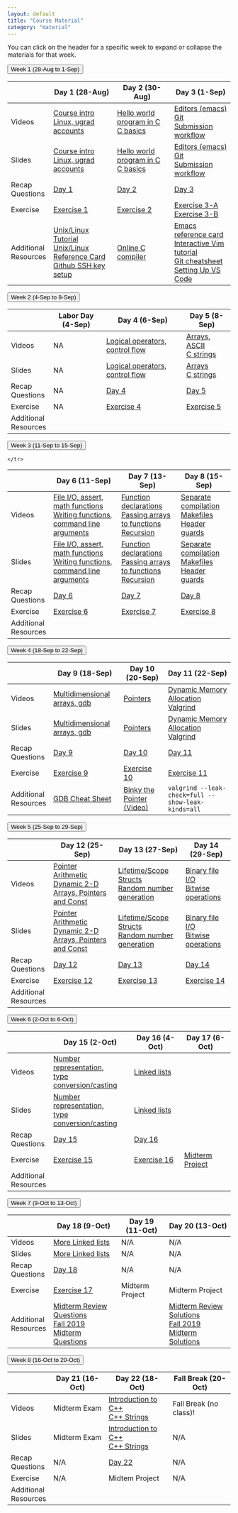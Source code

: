 ```yaml
---
layout: default
title: "Course Material"
category: "material"
---
```


<!--
IMPORTANT: please don't edit material.md directly.
Instead, edit material.csv, adding a new row for each item you
want to add, and then regenerate materials.md by running
the command

  ./gen_materials_page.rb > material.md

Then add, commit, and push both material.csv and material.md.
-->

You can click on the header for a specific week to expand or collapse
the materials for that week.

<button type="button" id="week_1_toggle" class="week_control_button">Week 1 (28-Aug to 1-Sep)</button>
<div id="week_1" class="collapsible">
<table>
  <thead>
    <tr>
      <th></th>
      <th>Day 1 (28-Aug)</th>
      <th>Day 2 (30-Aug)</th>
      <th>Day 3 (1-Sep)</th>
    </tr>
  </thead>
  <tbody>
    <tr>
      <td>Videos</td>
      <td><a class='external' target='_blank' href='https://jh.hosted.panopto.com/Panopto/Pages/Viewer.aspx?id=9e328953-5564-49fe-b03a-b0690123dcf1'>Course intro</a><br><a class='external' target='_blank' href='https://jh.hosted.panopto.com/Panopto/Pages/Viewer.aspx?id=1273cccc-b312-47d4-802a-ae2200fefc22'>Linux, ugrad accounts</a></td>
      <td><a class='external' target='_blank' href='https://jh.hosted.panopto.com/Panopto/Pages/Viewer.aspx?id=1a42038f-6e6e-43cb-958a-ae230027ad23'>Hello world program in C</a><br><a class='external' target='_blank' href='https://jh.hosted.panopto.com/Panopto/Pages/Viewer.aspx?id=c7fc4118-f301-40bb-8693-ae230027ac09'>C basics</a></td>
      <td><a class='external' target='_blank' href='https://jh.hosted.panopto.com/Panopto/Pages/Viewer.aspx?id=d7af51c6-fffc-4c79-9e8e-ae230027adb4'>Editors (emacs)</a><br><a class='external' target='_blank' href='https://jh.hosted.panopto.com/Panopto/Pages/Viewer.aspx?id=7f332c5e-6ad8-4ff8-a702-ae23002793cf'>Git</a><br><a class='external' target='_blank' href='https://jh.hosted.panopto.com/Panopto/Pages/Viewer.aspx?id=4c4f67dd-677c-40d9-8bbc-ae230027ac60'>Submission workflow</a></td>
    </tr>
    <tr>
      <td>Slides</td>
      <td><a href='slides/day01_intro.pdf'>Course intro</a><br><a href='slides/day01_linux_basics.pdf'>Linux, ugrad accounts</a></td>
      <td><a href='slides/day02_hello_world_c.pdf'>Hello world program in C</a><br><a href='slides/day02_c_basics.pdf'>C basics</a></td>
      <td><a href='slides/day03_editors.pdf'>Editors (emacs)</a><br><a href='slides/day03_git.pdf'>Git</a><br><a href='slides/day03_submission_workflow.pdf'>Submission workflow</a></td>
    </tr>
    <tr>
      <td>Recap<br>Questions</td>
      <td><a href='questions/day01.html'>Day 1</a></td>
      <td><a href='questions/day02.html'>Day 2</a></td>
      <td><a href='questions/day03.html'>Day 3</a></td>
    </tr>
    <tr>
      <td>Exercise</td>
      <td><a href='exercise/ex01.html'>Exercise 1</a></td>
      <td><a href='exercise/ex02.html'>Exercise 2</a></td>
      <td><a href='exercise/ex03a.html'>Exercise 3-A</a><br><a href='exercise/ex03b.html'>Exercise 3-B</a></td>
    </tr>
    <tr>
      <td>Additional<br>Resources</td>
      <td><a class='external' target='_blank' href='https://cs.jhu.edu/~joanne/unix.html'>Unix/Linux Tutorial</a><br><a class='external' target='_blank' href='https://cs.jhu.edu/~joanne/unixRC.pdf'>Unix/Linux Reference Card</a><br><a href='resources/github-ssh.html'>Github SSH key setup</a></td>
      <td><a class='external' target='_blank' href='https://www.onlinegdb.com/online_c_compiler'>Online C compiler</a></td>
      <td><a class='external' target='_blank' href='https://www.gnu.org/software/emacs/refcards/pdf/refcard.pdf'>Emacs reference card</a><br><a class='external' target='_blank' href='https://www.openvim.com/'>Interactive Vim tutorial</a><br><a class='external' target='_blank' href='https://github.github.com/training-kit/downloads/github-git-cheat-sheet.pdf'>Git cheatsheet</a><br><a class='external' target='_blank' href='https://jh.hosted.panopto.com/Panopto/Pages/Viewer.aspx?id=9efa206a-6849-4bab-b630-ae3200303731'>Setting Up VS Code</a></td>
    </tr>
  </tbody>
</table>
</div>

<button type="button" id="week_2_toggle" class="week_control_button">Week 2 (4-Sep to 8-Sep)</button>
<div id="week_2" class="collapsible">
<table>
  <thead>
    <tr>
      <th></th>
      <th>Labor Day (4-Sep)</th>
      <th>Day 4 (6-Sep)</th>
      <th>Day 5 (8-Sep)</th>
    </tr>
  </thead>
  <tbody>
    <tr>
      <td>Videos</td>
      <td>NA</td>
      <td><a class='external' target='_blank' href='https://jh.hosted.panopto.com/Panopto/Pages/Viewer.aspx?id=45b14d44-3d4e-4fd7-b0c0-ae230027aef2'>Logical operators, control flow</a></td>
      <td><a class='external' target='_blank' href='https://jh.hosted.panopto.com/Panopto/Pages/Viewer.aspx?id=58f4d402-fd0d-4868-b805-ae230027ab93'>Arrays, ASCII</a><br><a class='external' target='_blank' href='https://jh.hosted.panopto.com/Panopto/Pages/Viewer.aspx?id=06a4f1da-f6a1-4212-b686-ae230027ab33'>C strings</a></td>
    </tr>
    <tr>
      <td>Slides</td>
      <td>NA</td>
      <td><a href='slides/day04_control_flow.pdf'>Logical operators, control flow</a></td>
      <td><a href='slides/day05_arrays.pdf'>Arrays</a><br><a href='slides/day05_c_strings.pdf'>C strings</a></td>
    </tr>
    <tr>
      <td>Recap<br>Questions</td>
      <td>NA</td>
      <td><a href='questions/day04.html'>Day 4</a></td>
      <td><a href='questions/day05.html'>Day 5</a></td>
    </tr>
    <tr>
      <td>Exercise</td>
      <td>NA</td>
      <td><a href='exercise/ex04.html'>Exercise 4</a></td>
      <td><a href='exercise/ex05.html'>Exercise 5</a></td>
    </tr>
    <tr>
      <td>Additional<br>Resources</td>
      <td></td>
      <td></td>
      <td></td>
    </tr>
  </tbody>
</table>
</div>

<button type="button" id="week_3_toggle" class="week_control_button">Week 3 (11-Sep to 15-Sep)</button>
<div id="week_3" class="collapsible">
<table>
  <thead>
    <tr>
      <th></th>
      <th>Day 6 (11-Sep)</th>
      <th>Day 7 (13-Sep)</th>
      <th>Day 8 (15-Sep)</th>
      
    </tr>
  </thead>
  <tbody>
    <tr>
      <td>Videos</td>
      <td><a class='external' target='_blank' href='https://jh.hosted.panopto.com/Panopto/Pages/Viewer.aspx?id=ae149930-15ce-460c-a2df-ae230027aac0'>File I/O, assert, math functions</a><br><a class='external' target='_blank' href='https://jh.hosted.panopto.com/Panopto/Pages/Viewer.aspx?id=1de2958b-f8b8-4fae-ac47-ae230027aa77'>Writing functions, command line arguments</a><br></td>
      <td><a class='external' target='_blank' href='https://jh.hosted.panopto.com/Panopto/Pages/Viewer.aspx?id=bbef007b-88a8-4e42-bcc4-ae230027a8f4'>Function declarations</a><br><a class='external' target='_blank' href='https://jh.hosted.panopto.com/Panopto/Pages/Viewer.aspx?id=c18158bd-cf31-48c4-a2c0-ae230027a87e'>Passing arrays to functions</a><br><a class='external' target='_blank' href='https://jh.hosted.panopto.com/Panopto/Pages/Viewer.aspx?id=12215376-94e9-48dd-8d5a-ae230027937e'>Recursion</a></td>
      <td><a class='external' target='_blank' href='https://jh.hosted.panopto.com/Panopto/Pages/Viewer.aspx?id=76660996-f221-4bda-85bf-ae230027aa0b'>Separate compilation</a><br><a class='external' target='_blank' href='https://jh.hosted.panopto.com/Panopto/Pages/Viewer.aspx?id=956ae811-74a5-48f2-8d73-ae230027a9b0'>Makefiles</a><br><a class='external' target='_blank' href='https://jh.hosted.panopto.com/Panopto/Pages/Viewer.aspx?id=76a9e1f6-07f3-483c-9341-ae230027a948'>Header guards</a></td>
    </tr>
    <tr>
      <td>Slides</td>
      <td><a href='slides/day06_fileio_assertion_math.pdf'>File I/O, assert, math functions</a><br><a href='slides/day06_functions_command_line_arguments.pdf'>Writing functions, command line arguments</a><br></td>
      <td><a href='slides/day07_function_declaration.pdf'>Function declarations</a><br><a href='slides/day07_passing_arrays_to_functions.pdf'>Passing arrays to functions</a><br><a href='slides/day07_recursion.pdf'>Recursion</a></td>
      <td><a href='slides/day08_separate_compilation.pdf'>Separate compilation</a><br><a href='slides/day08_makefiles.pdf'>Makefiles</a><br><a href='slides/day08_header_guards.pdf'>Header guards</a></td>
    </tr>
    <tr>
      <td>Recap<br>Questions</td>
      <td><a href='questions/day06.html'>Day 6</a></td>
      <td><a href='questions/day07.html'>Day 7</a></td>
      <td><a href='questions/day08.html'>Day 8</a></td>
    </tr>
    <tr>
      <td>Exercise</td>
      <td><a href='exercise/ex06.html'>Exercise 6</a></td>
      <td><a href='exercise/ex07.html'>Exercise 7</a></td>
      <td><a href='exercise/ex08.html'>Exercise 8</a></td>
    </tr>
    <tr>
      <td>Additional<br>Resources</td>
      <td></td>
      <td></td>
      <td></td>
    </tr>
    
  </tbody>
</table>
</div>

<button type="button" id="week_4_toggle" class="week_control_button">Week 4 (18-Sep to 22-Sep)</button>
<div id="week_4" class="collapsible">
<table>
  <thead>
    <tr>
      <th></th>
      <th>Day 9 (18-Sep)</th>
      <th>Day 10 (20-Sep)</th>
      <th>Day 11 (22-Sep)</th>
    </tr>
  </thead>
  <tbody>
    <tr>
      <td>Videos</td>
      <td><a class='external' target='_blank' href='https://jh.hosted.panopto.com/Panopto/Pages/Viewer.aspx?id=67aec427-5035-40bb-a34f-ae230027a824'>Multidimensional arrays, gdb</a></td>
      <td><a class='external' target='_blank' href='https://jh.hosted.panopto.com/Panopto/Pages/Viewer.aspx?id=7dd96f56-4676-4f7c-913d-ae230027a7a3'>Pointers</a></td>
      <td><a class='external' target='_blank' href='https://jh.hosted.panopto.com/Panopto/Pages/Viewer.aspx?id=88e3945a-f1f2-4442-825e-ae230027a746'>Dynamic Memory Allocation</a><br><a class='external' target='_blank' href='https://jh.hosted.panopto.com/Panopto/Pages/Viewer.aspx?id=f4c78306-67c7-4184-955f-ae230027a6b2'>Valgrind</a></td>
    </tr>
    <tr>
      <td>Slides</td>
      <td><a href='slides/day09_multidimensional_arrays_gdb.pdf'>Multidimensional arrays, gdb</a></td>
      <td><a href='slides/day10_pointers.pdf'>Pointers</a></td>
      <td><a href='slides/day11_dynamic_memory_allocation.pdf'>Dynamic Memory Allocation</a><br><a href='slides/day11_valgrind.pdf'>Valgrind</a></td>
    </tr>
    <tr>
      <td>Recap<br>Questions</td>
      <td><a href='questions/day09.html'>Day 9</a></td>
      <td><a href='questions/day10.html'>Day 10</a></td>
      <td><a href='questions/day11.html'>Day 11</a></td>
    </tr>
    <tr>
      <td>Exercise</td>
      <td><a href='exercise/ex09.html'>Exercise 9</a></td>
      <td><a href='exercise/ex10.html'>Exercise 10</a></td>
      <td><a href='exercise/ex11.html'>Exercise 11</a></td>
    </tr>
    <tr>
      <td>Additional<br>Resources</td>
      <td><a class='external' target='_blank' href='https://darkdust.net/files/GDB%20Cheat%20Sheet.pdf'>GDB Cheat Sheet</a></td>
      <td><a class='external' target='_blank' href='https://www.youtube.com/watch?v=5VnDaHBi8dM'>Binky the Pointer (Video)</a></td>
      <td><code>valgrind --leak-check=full --show-leak-kinds=all</code></td>
    </tr>
  </tbody>
</table>
</div>

<button type="button" id="week_5_toggle" class="week_control_button">Week 5 (25-Sep to 29-Sep)</button>
<div id="week_5" class="collapsible">
<table>
  <thead>
    <tr>
      <th></th>
      <th>Day 12 (25-Sep)</th>
      <th>Day 13 (27-Sep)</th>
      <th>Day 14 (29-Sep)</th>
    </tr>
  </thead>
  <tbody>
    <tr>
      <td>Videos</td>
      <td><a class='external' target='_blank' href='https://jh.hosted.panopto.com/Panopto/Pages/Embed.aspx?id=6626bc1f-ffd6-4245-91cd-ae230027a13e'>Pointer Arithmetic</a><br><a class='external' target='_blank' href='https://jh.hosted.panopto.com/Panopto/Pages/Viewer.aspx?id=5b124364-dcca-4e9b-b276-ae23002792a9'>Dynamic 2-D Arrays, Pointers and Const</a></td><td><a class='external' target='_blank' href='https://jh.hosted.panopto.com/Panopto/Pages/Viewer.aspx?id=6fa78f1f-431c-40ea-95e2-ae230027a663'>Lifetime/Scope</a><br><a class='external' target='_blank' href='https://jh.hosted.panopto.com/Panopto/Pages/Viewer.aspx?id=81f128ab-96f2-433e-b770-ae230027a5f4'>Structs</a><br><a class='external' target='_blank' href='https://jh.hosted.panopto.com/Panopto/Pages/Viewer.aspx?id=e02cd998-bfde-4c4a-977a-ae23002791e7'>Random number generation</a></td>
      <td><a class='external' target='_blank' href='https://jh.hosted.panopto.com/Panopto/Pages/Viewer.aspx?id=9a428f88-2a13-420b-b008-ae230027a35f'>Binary file I/O</a><br><a class='external' target='_blank' href='https://jh.hosted.panopto.com/Panopto/Pages/Viewer.aspx?id=373770ad-6472-4b72-b789-ae230027a246'>Bitwise operations</a></td>
    </tr>
    <tr>
      <td>Slides</td>
      <td><a href='slides/day12_pointer_arithmetic.pdf'>Pointer Arithmetic</a><br><a href='slides/day12_more_pointers_dynamic_2d_arrays.pdf'>Dynamic 2-D Arrays, Pointers and Const</a></td>
      <td><a href='slides/day13_lifetime_scope.pdf'>Lifetime/Scope</a><br><a href='slides/day13_struct_type.pdf'>Structs</a><br><a href='slides/day13_random_numbers.pdf'>Random number generation</a></td>
      <td><a href='slides/day14_binary_file_io.pdf'>Binary file I/O</a><br><a href='slides/day14_bitwise_operations.pdf'>Bitwise operations</a></td>
    </tr>
    <tr>
      <td>Recap<br>Questions</td>
      <td><a href='questions/day12.html'>Day 12</a></td>
      <td><a href='questions/day13.html'>Day 13</a></td>
      <td><a href='questions/day14.html'>Day 14</a></td>
    </tr>
    <tr>
      <td>Exercise</td>
      <td><a href='exercise/ex12.html'>Exercise 12</a></td>
      <td><a href='exercise/ex13.html'>Exercise 13</a></td>
      <td><a href='exercise/ex14.html'>Exercise 14</a></td>
    </tr>
    <tr>
      <td>Additional<br>Resources</td>
      <td></td>
      <td></td>
      <td></td>
    </tr>
  </tbody>
</table>
</div>


<button type="button" id="week_6_toggle" class="week_control_button">Week 6 (2-Oct to 6-Oct)</button>
<div id="week_6" class="collapsible">
<table>
  <thead>
    <tr>
      <th></th>
      <th>Day 15 (2-Oct)</th>
      <th>Day 16 (4-Oct)</th>
      <th>Day 17 (6-Oct)</th>
    </tr>
  </thead>
  <tbody>
    <tr>
      <td>Videos</td>
      <td><a class='external' target='_blank' href='https://jh.hosted.panopto.com/Panopto/Pages/Viewer.aspx?id=9ce56b92-a382-468f-8c9e-ae230027a1af'>Number representation,<br>type conversion/casting</a></td>
      <td><a class='external' target='_blank' href='https://jh.hosted.panopto.com/Panopto/Pages/Viewer.aspx?id=254ea75c-12a1-456c-b91d-ae230027a0c6'>Linked lists</a></td>
      <td></td>
    </tr>
    <tr>
      <td>Slides</td>
      <td><a href='slides/day15_number_rep_type_conversions.pdf'>Number representation,<br>type conversion/casting</a></td>
      <td><a href='slides/day16_linked_lists.pdf'>Linked lists</a></td>
      <td></td>
    </tr>
    <tr>
      <td>Recap<br>Questions</td>
      <td><a href='questions/day15.html'>Day 15</a></td>
      <td><a href='questions/day16.html'>Day 16</a></td>
      <td></td>
    </tr>
    <tr>
      <td>Exercise</td>
      <td><a href='exercise/ex15.html'>Exercise 15</a></td>
      <td><a href='exercise/ex16.html'>Exercise 16</a></td>
      <td><a href='assign/midterm.html'>Midterm Project</a></td>
    </tr>
    <tr>
      <td>Additional<br>Resources</td>
      <td></td>
      <td></td>
      <td></td>
    </tr>
  </tbody>
</table>
</div>

<button type="button" id="week_7_toggle" class="week_control_button">Week 7 (9-Oct to 13-Oct)</button>
<div id="week_7" class="collapsible">
<table>
  <thead>
    <tr>
      <th></th>
      <th>Day 18 (9-Oct)</th>
      <th>Day 19 (11-Oct)</th>
      <th>Day 20 (13-Oct)</th>
    </tr>
  </thead>
  <tbody>
    <tr>
      <td>Videos</td>
      <td><a class='external' target='_blank' href='https://jh.hosted.panopto.com/Panopto/Pages/Viewer.aspx?id=06994aeb-6743-4fcd-b69f-ae2300279d42'>More Linked lists</a></td>
      <td>N/A</td>
      <td>N/A</td>
    </tr>
    <tr>
      <td>Slides</td>
      <td><a href='slides/day17_more_linked_lists.pdf'>More Linked lists</a></td>
      <td>N/A</td>
      <td>N/A</td>
    </tr>
    <tr>
      <td>Recap<br>Questions</td>
      <td><a href='questions/day17.html'>Day 18</a></td>
      <td>N/A</td>
      <td>N/A</td>
    </tr>
    <tr>
      <td>Exercise</td>
      <td><a href='exercise/ex17.html'>Exercise 17</a></td>
      <td>Midterm Project</td>
      <td>Midterm Project</td>
    </tr>
    <tr>
      <td>Additional<br>Resources</td>
      <td><a href='resources/MidtermReview.pdf'>Midterm Review Questions</a><br><a href='resources/Midterm-Fall2019.pdf'>Fall 2019 Midterm Questions</a></td>
      <td></td>
      <td><a href='resources/MidtermReview-solutions.pdf'>Midterm Review Solutions</a><br><a href='resources/Midterm-Fall2019-solutions.pdf'>Fall 2019 Midterm Solutions</a></td>
    </tr>
  </tbody>
</table>
</div>

<button type="button" id="week_8_toggle" class="week_control_button">Week 8 (16-Oct to 20-Oct)</button>
<div id="week_8" class="collapsible">
<table>
  <thead>
    <tr>
      <th></th>
      <th>Day 21 (16-Oct)</th>
      <th>Day 22 (18-Oct)</th>
      <th>Fall Break (20-Oct)</th>
    </tr>
  </thead>
  <tbody>
    <tr>
      <td>Videos</td>
      <td>Midterm Exam</td>
      <td><a class='external' target='_blank' href='https://jh.hosted.panopto.com/Panopto/Pages/Viewer.aspx?id=2760c264-312d-49f2-9e43-ae2300279acb'>Introduction to C++</a><br><a class='external' target='_blank' href='https://jh.hosted.panopto.com/Panopto/Pages/Viewer.aspx?id=954ea030-61b3-482d-96e8-ae2300279a4f'>C++ Strings</a></td>
      <td>Fall Break (no class)!</td>
    </tr>
    <tr>
      <td>Slides</td>
      <td>Midterm Exam</td>
      <td><a href='slides/day22_intro_cpp.pdf'>Introduction to C++</a><br><a href='slides/day22_cpp_strings.pdf'>C++ Strings</a></td>
      <td>N/A</td> 
    </tr>
    <tr>
      <td>Recap<br>Questions</td>
      <td>N/A</td>
      <td><a href='questions/day22.html'>Day 22</a></td>
      <td>N/A</td>
      </tr>
    <tr>
      <td>Exercise</td>
      <td>N/A</td>
      <td>Midtem Project</td>
      <td>N/A</td>
    </tr>
    <tr>
      <td>Additional<br>Resources</td>
      <td></td>
      <td></td>
      <td></td>
    </tr>
  </tbody>
</table>
</div>

<!-- 
<a class='external' target='_blank' href='https://jh.hosted.panopto.com/Panopto/Pages/Viewer.aspx?id=04905da6-f193-4a6e-9f3e-ae2300279736'>Introduction to STL and templates</a>

<a href='slides/day23_stl_templates.pdf'>Introduction to STL and templates</a>

<td><a class='external' target='_blank' href=''>STL Containers - map, pair, and tuple</a><br><a class='external' target='_blank' href=''>STL Algorithms</a></td>

<td><a href='slides/day24_more_stl_containers.pdf'>STL Containers - map, pair, and tuple</a><br><a href='slides/day24_stl_algorithms.pdf'>STL Algorithms</a></td>

<button type="button" id="week_9_toggle" class="week_control_button">Week 9 (27-Mar to 31-Mar)</button>
<div id="week_9" class="collapsible">
<table>
  <thead>
    <tr>
      <th></th>
      <th>Day 25 (27-Mar)</th>
      <th>Day 26 (29-Mar)</th>
      <th>Day 27 (31-Mar)</th>
    </tr>
  </thead>
  <tbody>
    <tr>
      <td>Videos</td>
      <td><a class='external' target='_blank' href='https://jh.hosted.panopto.com/Panopto/Pages/Viewer.aspx?id=f35cdf8e-80d0-4d88-b9e3-ae2300279562'>C++ I/O stream and stringstream</a><br><a class='external' target='_blank' href='https://jh.hosted.panopto.com/Panopto/Pages/Viewer.aspx?id=090adf84-0330-4c2f-9c73-ae230027a599'>Intro to Object Oriented Programming</a></td>
      <td><a class='external' target='_blank' href='https://jh.hosted.panopto.com/Panopto/Pages/Viewer.aspx?id=4fcd7033-f754-429f-b55b-ae230027a516'>References</a><br><a class='external' target='_blank' href='https://jh.hosted.panopto.com/Panopto/Pages/Viewer.aspx?id=d9978853-6c9b-4cc3-b62d-ae230027a4cc'>Dynamic Memory Allocation</a></td>
      <td><a class='external' target='_blank' href='https://jh.hosted.panopto.com/Panopto/Pages/Viewer.aspx?id=5a1a7afe-6165-4e33-9567-ae230027a431'>C++ Classes</a><br><a class='external' target='_blank' href='https://jh.hosted.panopto.com/Panopto/Pages/Viewer.aspx?id=0e485b33-028d-45e6-be18-ae230027a3d3'>Default Constructors</a></td>
    </tr>
    <tr>
      <td>Slides</td>
      <td><a href='slides/day25_cpp_file_io_stringstream.pdf'>C++ I/O stream and stringstream</a><br><a href='slides/day25_intro_to_oo.pdf'>Intro to Object Oriented Programming</a></td>
      <td><a href='slides/day26_cpp_reference.pdf'>References</a><br><a href='slides/day26_dynamic_memory_allocation.pdf'>Dynamic Memory Allocation</a></td>
      <td><a href='slides/day27_cpp_classes.pdf'>C++ Classes</a><br><a href='slides/day27_default_constructor.pdf'>Default Constructors</a></td>
    </tr>
    <tr>
      <td>Recap<br>Questions</td>
      <td><a href='questions/day25.html'>Day 25</a></td>
      <td><a href='questions/day26.html'>Day 26</a></td>
      <td><a href='questions/day27.html'>Day 27</a></td>
    </tr>
    <tr>
      <td>Exercise</td>
      <td><a href='exercise/ex25.html'>Exercise 25</a></td>
      <td><a href='exercise/ex26.html'>Exercise 26</a></td>
      <td><a href='exercise/ex27.html'>Exercise 27</a></td>
    </tr>
    <tr>
      <td>Additional<br>Resources</td>
      <td></td>
      <td></td>
      <td></td>
    </tr>
    <tr>
      <td>Lecture<br>Slides</td>
      <td><a href='slides/notes/sp23_day25_sec01.pdf'>Day 25 Notes (Sec 01)</a><br><a href='slides/notes/sp23_day25_sec03.pdf'>Day 25 Notes (Sec 03)</a><br><a href='slides/notes/sp23_day25_sec04.pdf'>Day 25 Notes (Sec 04)</a></td>
      <td><a href='slides/notes/sp23_day26_sec03.pdf'>Day 26 Notes (Sec 03)</a><br><a href='slides/notes/sp23_day26_sec04.pdf'>Day 26 Notes (Sec 04)</a></td>
      <td><a href='slides/notes/sp23_day27_sec03.pdf'>Day 27 Notes (Sec 03)</a><br><a href='slides/notes/sp23_day27_sec04.pdf'>Day 27 Notes (Sec 04)</a></td>
    </tr>
  </tbody>
</table>
</div>
<button type="button" id="week_10_toggle" class="week_control_button">Week 10 (3-Apr to 7-Apr)</button>
<div id="week_10" class="collapsible">
<table>
  <thead>
    <tr>
      <th></th>
      <th>Day 28 (3-Apr)</th>
      <th>Day 29 (5-Apr)</th>
      <th>Day 30 (7-Apr)</th>
    </tr>
  </thead>
  <tbody>
    <tr>
      <td>Videos</td>
      <td><a class='external' target='_blank' href='https://jh.hosted.panopto.com/Panopto/Pages/Viewer.aspx?id=62080530-d06e-4a0e-be06-ae230027a050'>Constructors and default arguments</a><br><a class='external' target='_blank' href='https://jh.hosted.panopto.com/Panopto/Pages/Viewer.aspx?id=2ea9792a-afab-4319-85f1-ae2300279fe3'>Destructors</a></td>
      <td><a class='external' target='_blank' href='https://jh.hosted.panopto.com/Panopto/Pages/Viewer.aspx?id=2c8031d1-8509-4b22-881b-ae2300279f65'>Function overloading</a><br><a class='external' target='_blank' href='https://jh.hosted.panopto.com/Panopto/Pages/Viewer.aspx?id=ee4c0ea7-24f8-426a-9291-ae2300279f0e'>Operator overloading</a></td>
      <td><a class='external' target='_blank' href='https://jh.hosted.panopto.com/Panopto/Pages/Viewer.aspx?id=f9091b95-ab29-46fe-82b8-ae2300279e93'>Initialization and assignment</a><br><a class='external' target='_blank' href='https://jh.hosted.panopto.com/Panopto/Pages/Viewer.aspx?id=181313b7-6b07-400c-addf-ae2300279df3'>Rule of 3</a></td>
    </tr>
    <tr>
      <td>Slides</td>
      <td><a href='slides/day28_constructors.pdf'>Constructors and default arguments</a><br><a href='slides/day28_destructors.pdf'>Destructors</a></td>
      <td><a href='slides/day29_function_overloading.pdf'>Function overloading</a><br><a href='slides/day29_operator_overloading.pdf'>Operator overloading</a></td>
      <td><a href='slides/day30_initialization_assignments.pdf'>Initialization and assignment</a><br><a href='slides/day30_rule_of_3.pdf'>Rule of 3</a></td>
    </tr>
    <tr>
      <td>Recap<br>Questions</td>
      <td><a href='questions/day28.html'>Day 28</a></td>
      <td><a href='questions/day29.html'>Day 29</a></td>
      <td><a href='questions/day30.html'>Day 30</a></td>
    </tr>
    <tr>
      <td>Exercise</td>
      <td><a href='exercise/ex28.html'>Exercise 28</a></td>
      <td><a href='exercise/ex29.html'>Exercise 29</a></td>
      <td><a href='exercise/ex30.html'>Exercise 30</a></td>
    </tr>
    <tr>
      <td>Additional<br>Resources</td>
      <td></td>
      <td></td>
      <td></td>
    </tr>
    <tr>
      <td>Lecture<br>Slides</td>
      <td><a href='slides/notes/sp23_day28_sec03.pdf'>Day 28 Notes (Sec 03)</a><br><a href='slides/notes/sp23_day28_sec04.pdf'>Day 28 Notes (Sec 04)</a></td>
      <td><a href='slides/notes/sp23_day29_sec03.pdf'>Day 29 Notes (Sec 03)</a><br><a href='slides/notes/sp23_day29_sec04.pdf'>Day 29 Notes (Sec 04)</a></td>
      <td><a href='slides/notes/sp23_day30_sec03.pdf'>Day 30 Notes (Sec 03)</a><br><a href='slides/notes/sp23_day30_sec04.pdf'>Day 30 Notes (Sec 04)</a></td>
    </tr>
  </tbody>
</table>
</div>
<button type="button" id="week_11_toggle" class="week_control_button">Week 11 (10-Apr to 14-Apr)</button>
<div id="week_11" class="collapsible">
<table>
  <thead>
    <tr>
      <th></th>
      <th>Day 31 (10-Apr)</th>
      <th>Day 32 (12-Apr)</th>
      <th>Day 33 (14-Apr)</th>
    </tr>
  </thead>
  <tbody>
    <tr>
      <td>Videos</td>
      <td><a class='external' target='_blank' href='https://jh.hosted.panopto.com/Panopto/Pages/Viewer.aspx?id=fed0c83c-bcd8-4341-8b0e-ae2300279cf6'>Template functions</a><br><a class='external' target='_blank' href='https://jh.hosted.panopto.com/Panopto/Pages/Viewer.aspx?id=06bf6f38-8f76-4b19-80f4-ae2300279c79'>Template classes</a></td>
      <td><a class='external' target='_blank' href='https://jh.hosted.panopto.com/Panopto/Pages/Viewer.aspx?id=7cdea279-e109-4ba8-b99d-ae2300279bea'>Inheritance</a><br><a class='external' target='_blank' href='https://jh.hosted.panopto.com/Panopto/Pages/Viewer.aspx?id=873d6ec0-a562-47f2-b098-ae2300279b28'>Polymorphism</a></td>
      <td><a class='external' target='_blank' href='https://jh.hosted.panopto.com/Panopto/Pages/Viewer.aspx?id=162dba01-3c6a-4358-8179-ae23002799fe'>Dynamic dispatch</a><br><a class='external' target='_blank' href='https://jh.hosted.panopto.com/Panopto/Pages/Viewer.aspx?id=0e849f80-9dec-47c1-aaac-ae2300279986'>Function hiding and abstract classes</a><br><a class='external' target='_blank' href='https://jh.hosted.panopto.com/Panopto/Pages/Viewer.aspx?id=5d6fdb70-910c-4823-b4a0-ae23002797a1'>Virtual destructors</a></td>
    </tr>
    <tr>
      <td>Slides</td>
      <td><a href='slides/day31_template_functions.pdf'>Template functions</a><br><a href='slides/day31_template_classes.pdf'>Template classes</a></td>
      <td><a href='slides/day32_inheritance.pdf'>Inheritance</a><br><a href='slides/day32_polymorphism.pdf'>Polymorphism</a></td>
      <td><a href='slides/day33_dynamic_dispatch.pdf'>Dynamic dispatch</a><br><a href='slides/day33_function_hiding_abstract_classes.pdf'>Function hiding and abstract classes</a><br><a href='slides/day33_virtual_destructors.pdf'>Virtual destructors</a></td>
    </tr>
    <tr>
      <td>Recap<br>Questions</td>
      <td><a href='questions/day31.html'>Day 31</a></td>
      <td><a href='questions/day32.html'>Day 32</a></td>
      <td><a href='questions/day33.html'>Day 33</a></td>
    </tr>
    <tr>
      <td>Exercise</td>
      <td><a href='exercise/ex31.html'>Exercise 31</a></td>
      <td><a href='exercise/ex32.html'>Exercise 32</a></td>
      <td><a href='exercise/ex33.html'>Exercise 33</a></td>
    </tr>
    <tr>
      <td>Additional<br>Resources</td>
      <td></td>
      <td></td>
      <td></td>
    </tr>
    <tr>
      <td>Lecture<br>Slides</td>
      <td><a href='slides/notes/sp23_day31_sec03.pdf'>Day 31 Notes (Sec 03)</a><br><a href='slides/notes/sp23_day31_sec04.pdf'>Day 31 Notes (Sec 04)</a></td>
      <td><a href='slides/notes/sp23_day32_sec03.pdf'>Day 32 Notes (Sec 03)</a><br><a href='slides/notes/sp23_day32_sec04.pdf'>Day 32 Notes (Sec 04)</a></td>
      <td><a href='slides/notes/sp23_day33_sec03.pdf'>Day 33 Notes (Sec 03)</a><br><a href='slides/notes/sp23_day33_sec04.pdf'>Day 33 Notes (Sec 04)</a></td>
    </tr>
  </tbody>
</table>
</div>
<button type="button" id="week_12_toggle" class="week_control_button">Week 12 (17-Apr to 21-Apr)</button>
<div id="week_12" class="collapsible">
<table>
  <thead>
    <tr>
      <th></th>
      <th>Day 34 (17-Apr)</th>
      <th>Day 35 (19-Apr)</th>
      <th>Day 36 (21-Apr)</th>
    </tr>
  </thead>
  <tbody>
    <tr>
      <td>Videos</td>
      <td><a class='external' target='_blank' href='https://jh.hosted.panopto.com/Panopto/Pages/Viewer.aspx?id=2edb2b97-e40e-4200-94ce-ae23002790c9'>OO Design & UML Diagrams</a></td>
      <td><a class='external' target='_blank' href='https://jh.hosted.panopto.com/Panopto/Pages/Viewer.aspx?id=00c8e477-aa8e-4357-bd0e-ae230027992c'>Enumerated Types</a><br><a class='external' target='_blank' href='https://jh.hosted.panopto.com/Panopto/Pages/Viewer.aspx?id=7e2654d0-197a-49fb-8d90-ae23002798b8'>Exceptions</a><br><a class='external' target='_blank' href='https://jh.hosted.panopto.com/Panopto/Pages/Viewer.aspx?id=53afa435-461a-4814-bfc2-ae2300279850'>Customized Exceptions</a></td>
      <td></td>
    </tr>
    <tr>
      <td>Slides</td>
      <td><a href='slides/day34_oo_design_uml.pdf'>OO Design & UML Diagrams</a></td>
      <td><a href='slides/day35_enum.pdf'>Enumerated Types</a><br><a href='slides/day35_exceptions.pdf'>Exceptions</a><br><a href='slides/day35_customized_exceptions.pdf'>Customized Exceptions</a></td>
      <td></td>
    </tr>
    <tr>
      <td>Recap<br>Questions</td>
      <td><a href='questions/day34.html'>Day 34</a></td>
      <td><a href='questions/day35.html'>Day 35</a></td>
      <td></td>
    </tr>
    <tr>
      <td>Exercise</td>
      <td>Work on final project</td>
      <td><a href='exercise/ex35.html'>Exercise 35</a></td>
      <td>Work on final project</td>
    </tr>
    <tr>
      <td>Additional<br>Resources</td>
      <td></td>
      <td></td>
      <td></td>
    </tr>
    <tr>
      <td>Lecture<br>Slides</td>
      <td><a href='slides/notes/sp23_day34_sec03.pdf'>Day 34 Notes (Sec 03)</a><br><a href='slides/notes/sp23_day34_sec04.pdf'>Day 34 Notes (Sec 04)</a></td>
      <td><a href='slides/notes/sp23_day35_sec03.pdf'>Day 35 Notes (Sec 03)</a><br><a href='slides/notes/sp23_day35_sec04.pdf'>Day 35 Notes (Sec 04)</a></td>
      <td><a href='slides/notes/sp23_day36_sec03.pdf'>Day 36 Notes (Sec 03)</a><br><a href='slides/notes/sp23_day36_sec04.pdf'>Day 36 Notes (Sec 04)</a></td>
    </tr>
  </tbody>
</table>
</div>
<button type="button" id="week_13_toggle" class="week_control_button">Week 13 (24-Apr to 28-Apr)</button>
<div id="week_13" class="collapsible">
<table>
  <thead>
    <tr>
      <th></th>
      <th>Day 37 (24-Apr)</th>
      <th>Day 38 (26-Apr)</th>
      <th>Day 39 (28-Apr)</th>
    </tr>
  </thead>
  <tbody>
    <tr>
      <td>Videos</td>
      <td><a class='external' target='_blank' href='https://jh.hosted.panopto.com/Panopto/Pages/Viewer.aspx?id=737a8372-4317-47c5-8492-ae23002795c1&query=iterator'>Iterators</a></td>
      <td><a class='external' target='_blank' href='https://jh.hosted.panopto.com/Panopto/Pages/Viewer.aspx?id=5eb3773f-b093-4630-8e18-ae810038ea47'>Lambdas</a></td>
      <td></td>
    </tr>
    <tr>
      <td>Slides</td>
      <td><a href='slides/day36_iterators.pdf'>Iterators</a></td>
      <td><a href='slides/day37_lambdas.pdf'>Lambdas</a></td>
      <td></td>
    </tr>
    <tr>
      <td>Recap<br>Questions</td>
      <td><a href='questions/day37.html'>Day 37</a></td>
      <td><a href='questions/day38.html'>Day 38</a></td>
      <td></td>
    </tr>
    <tr>
      <td>Exercise</td>
      <td><a href='exercise/ex37.html'>Exercise 37</a></td>
      <td>Work on final project</td>
      <td>Work on final project</td>
    </tr>
    <tr>
      <td>Additional<br>Resources</td>
      <td></td>
      <td></td>
      <td></td>
    </tr>
    <tr>
      <td>Lecture<br>Slides</td>
      <td><a href='slides/notes/sp23_day37_sec03.pdf'>Day 37 Notes (Sec 03)</a><br><a href='slides/notes/sp23_day37_sec04.pdf'>Day 37 Notes (Sec 04)</a></td>
      <td><a href='slides/notes/sp23_day38_sec03.pdf'>Day 38 Notes (Sec 03)</a><br><a href='slides/notes/sp23_day38_sec04.pdf'>Day 38 Notes (Sec 04)</a></td>
      <td></td>
    </tr>
  </tbody>
</table>
</div>
-->
<script type="text/javascript">
  // Create and register a click handler for button clicks to expand/contract
  // specified content div
  function registerClickHandler(content, is_active) {
    //console.log("Registering click handler for " + content.id);

    content.style.display = is_active ? "block" : "none";

    var button_id = content.id + "_toggle";
    //console.log("button_id=" + button_id);

    var button = document.getElementById(button_id);

    button.addEventListener("click", function() {
      button.classList.toggle('active');
      //console.log("content.style.display="+content.style.display);
      if (content.style.display == 'block') {
        content.style.display = 'none';
      } else {
        content.style.display = 'block';
      }
    });

    if (is_active) {
      button.classList.add('active');
    }
  }

  document.addEventListener('DOMContentLoaded', function() {
    var active_week_id = 'week_13';

    var content_divs = document.getElementsByClassName("collapsible");
    for (i = 0; i < content_divs.length; i++) {
      var content = content_divs[i];

      var is_active = (content.id == active_week_id);
      registerClickHandler(content, is_active);
    }
  });
</script>
